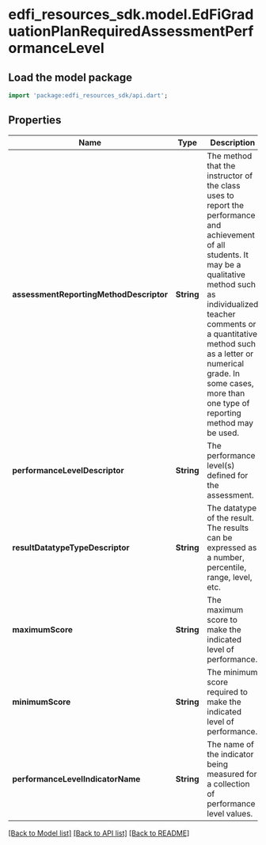 # edfi_resources_sdk.model.EdFiGraduationPlanRequiredAssessmentPerformanceLevel

## Load the model package
```dart
import 'package:edfi_resources_sdk/api.dart';
```

## Properties
Name | Type | Description | Notes
------------ | ------------- | ------------- | -------------
**assessmentReportingMethodDescriptor** | **String** | The method that the instructor of the class uses to report the performance and achievement of all students. It may be a qualitative method such as individualized teacher comments or a quantitative method such as a letter or numerical grade. In some cases, more than one type of reporting method may be used. | 
**performanceLevelDescriptor** | **String** | The performance level(s) defined for the assessment. | 
**resultDatatypeTypeDescriptor** | **String** | The datatype of the result. The results can be expressed as a number, percentile, range, level, etc. | [optional] 
**maximumScore** | **String** | The maximum score to make the indicated level of performance. | [optional] 
**minimumScore** | **String** | The minimum score required to make the indicated level of performance. | [optional] 
**performanceLevelIndicatorName** | **String** | The name of the indicator being measured for a collection of performance level values. | [optional] 

[[Back to Model list]](../README.md#documentation-for-models) [[Back to API list]](../README.md#documentation-for-api-endpoints) [[Back to README]](../README.md)


